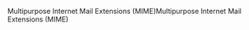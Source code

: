 <span data-ttu-id="a467e-101">Multipurpose Internet Mail Extensions (MIME)</span><span class="sxs-lookup"><span data-stu-id="a467e-101">Multipurpose Internet Mail Extensions (MIME)</span></span>